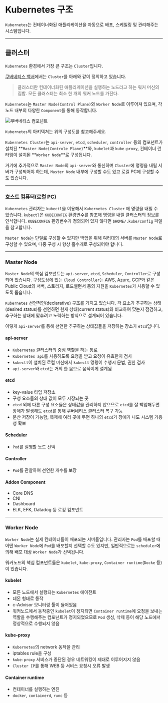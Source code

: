 # Kubernetes 구조

`Kubernetes`는 컨테이너화된 애플리케이션을 자동으로 배포, 스케일링 및 관리해주는 시스템입니다.
 
---

## 클러스터

`Kubernetes` 환경에서 가장 큰 구조는 `Cluster`입니다.

[쿠버네티스 백서](https://kubernetes.io/ko/docs/concepts/overview/components/)에서는 `Cluster`를 아래와 같이 정의하고 있습니다.

> 클러스터란 컨테이너화된 애플리케이션을 실행하는 노드라고 하는 워커 머신의 집합. 모든 클러스터는 최소 한 개의 워커 노드를 가진다.

`Kubernetes`는 `Master Node(Control Plane)`와 `Worker Node`로 이루어져 있으며, 각 노드 내부의 다양한 `Component`를 통해 동작합니다.

![쿠버네티스 컴포넌트](https://images.velog.io/images/squarebird/post/d1520790-c478-4002-bd3b-bd2904bd1578/image.png)

`Kubernetes`의 아키텍쳐는 위의 구성도를 참고해주세요.

`Kubernetes Cluster`는 `api-server`, `etcd`, `scheduler`, `controller` 등의 컴포넌트가 설치된 **`Master Node(Controle Plane)`**와, `kubelet`과 `kube-proxy`, 컨테이너 런타임이 설치된 **`Worker Node`**로 구성됩니다.

거기에 추가적으로 `Master Node`의 `api-server`와 통신하며 `Cluster`에 명령을 내릴 서버가 구성되어야 하는데, `Master Node` 내부에 구성할 수도 있고 로컬 PC에 구성할 수도 있습니다.

---

### 호스트 컴퓨터(로컬 PC)

`Kubernetes` 관리자는 `kubectl`을 이용해서 `Kubernetes Cluster` 에 명령을 내릴 수 있습니다.
`kubectl`은 `KUBECONFIG` 환경변수를 참조해 명령을 내릴 클러스터의 정보를 인식합니다.
`KUBECONFIG` 환경변수가 정의되어 있지 않다면 `$HOME/.kube/config` 파일을 참고합니다.

`Master Node`는 단일로 구성할 수 있지만 백업을 위해 여러대의 서버를 `Master Node`로 구성할 수 있으며, 다중 구성 시 항상 홀수개로 구성되어야 합니다.

---

### Master Node

`Master Node`의 핵심 컴포넌트는 `api-server`, `etcd`, `Scheduler`, `Controller`로 구성되어 있습니다.
구성도상에 있는 `Cloud Controller`는 AWS, Azure, GCP와 같은 Public Cloud의 서버, 스토리지, 로드밸런서 등의 자원을 `Kubernetes`가 사용할 수 있도록 돕습니다.

`Kubernetes` 선언적인(declarative) 구조를 가지고 있습니다.
각 요소가 추구하는 상태(desired status)를 선언하면 현재 상태(current status)와 비교하여 맞는지 점검하고, 추구하는 상태에 맞추려고 노력하는 방식으로 설계되어 있습니다.

이렇게 `api-server`를 통해 선언한 추구하는 상태값들을 저장하는 장소가 `etcd`입니다.

#### api-server
- `Kubernetes` 클러스터의 중심 역할을 하는 통로
- `Kubernetes api`를 사용하도록 요청을 받고 요청이 유효한지 검사
- `kubectl`이 설치된 로컬 머신에서 `kubectl` 명령어 수행시 문법, 권한 검사
- `api-server`와 `etcd`는 거의 한 몸으로 움직이게 설계됨

#### etcd
- key-value 타입 저장소
- 구성 요소들의 상태 값이 모두 저장되는 곳
- `etcd` 외에 다른 구성 요소들은 상태값을 관리하지 않으므로 `etcd`를 잘 백업해두면 장애가 발생해도 `etcd`를 통해 쿠버네티스 클러스터 복구 가능
- 분산 저장이 가능함, 복제해 여러 곳에 두면 하나의 `etcd`가 장애가 나도 시스템 가용성 확보

#### Scheduler
- `Pod`를 실행할 노드 선택

#### Controller
- `Pod`를 관찰하여 선언한 개수를 보장

#### Addon Component
- Core DNS
- CNI
- Dashboard
- ELK, EFK, Datadog 등 로깅 컴포넌트

---

### Worker Node

`Worker Node`는 실제 컨테이너들이 배포되는 서버들입니다.
관리자는 `Pod`를 배포할 때 어떤 `Worker Node`에 `Pod`를 배포할지 선택할 수도 있지만,
일반적으로는 `scheduler`에 의해 배포 대상 `Worker Node`가 선택됩니다.

워커노드의 핵심 컴포넌트들은 `kubelet`, `kube-proxy`, `Container runtime`(`Docke` 등)이 있습니다.

#### kubelet
- 모든 노드에서 실행되는 `Kubernetes` 에이전트
- 데몬 형태로 동작
- c-Advisor 모니터링 툴이 들어있음
- 워커노드에서 동작중인 `kubelet`이 정지되면 `Container runtime`에 요청을 보내는 역할을 수행해주는 컴포넌트가 정지되었으므로 `Pod` 생성, 삭제 등이 해당 노드에서 정상적으로 수행되지 않음

#### kube-proxy
- `Kubernetes`의 network 동작을 관리
- iptables rule을 구성
- `kube-proxy` 서비스가 중단된 경우 네트워킹이 제대로 이루어지지 않음
- `Cluster IP`를 통해 WEB 등 서비스 요청시 오류 발생

#### Container runtime
- 컨테이너를 실행하는 엔진
- `docker`, `containerd`, `runc` 등
